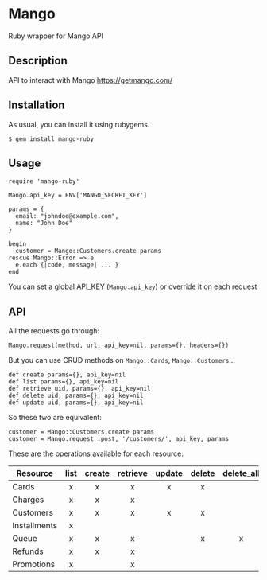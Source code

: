 Mango
=====

Ruby wrapper for Mango API


## Description

API to interact with Mango
https://getmango.com/


## Installation

As usual, you can install it using rubygems.

```
$ gem install mango-ruby
```

## Usage

```
require 'mango-ruby'

Mango.api_key = ENV['MANGO_SECRET_KEY']

params = {
  email: "johndoe@example.com",
  name: "John Doe"
}

begin
  customer = Mango::Customers.create params
rescue Mango::Error => e
  e.each {|code, message| ... }
end
```

You can set a global API_KEY (`Mango.api_key`) or override it on each request


## API

All the requests go through:
```
Mango.request(method, url, api_key=nil, params={}, headers={})
```

But you can use CRUD methods on `Mango::Cards`, `Mango::Customers`...
```
def create params={}, api_key=nil
def list params={}, api_key=nil
def retrieve uid, params={}, api_key=nil
def delete uid, params={}, api_key=nil
def update uid, params={}, api_key=nil
```

So these two are equivalent:
```
customer = Mango::Customers.create params
customer = Mango.request :post, '/customers/', api_key, params
```

These are the operations available for each resource:

|Resource|list|create|retrieve|update|delete|delete_all|
|--------|:--:|:----:|:------:|:----:|:----:|:--------:|
|Cards         | x | x | x | x | x |   |
|Charges       | x | x | x |   |   |   |
|Customers     | x | x | x | x | x |   |
|Installments  | x |   |   |   |   |   |
|Queue         | x | x | x |   | x | x |
|Refunds       | x | x | x |   |   |   |
|Promotions    | x |   | x |   |   |   |
